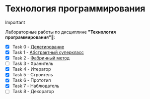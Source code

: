 # Технология программирования

> [!IMPORTANT]
> Лабораторные работы по дисциплине __"Технология программирования"__:unicorn::

- [x] Task 0 - [Делегирование](./java-progtech/tree/task0-delegate)
- [x] Task 1 - [Абстрактный суперкласс](./java-progtech-task1/README.md)
- [x] Task 2 - [Фабричный метод](./java-progtech-task2/README.md)
- [ ] Task 3 - Хранитель
- [x] Task 4 - Итератор
- [x] Task 5 - Строитель
- [x] Task 6 - Прототип
- [x] Task 7 - Наблюдатель
- [ ] Task 8 - Декоратор
